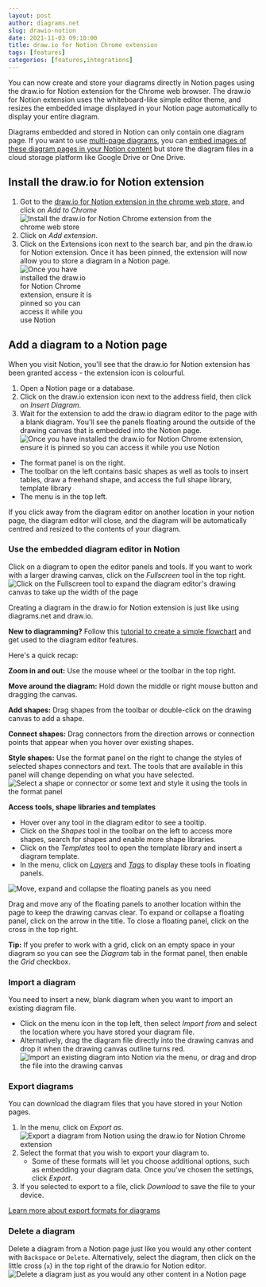 ```yaml
---
layout: post
author: diagrams.net
slug: drawio-notion
date: 2021-11-03 09:10:00
title: draw.io for Notion Chrome extension
tags: [features]
categories: [features,integrations]
---
```


You can now create and store your diagrams directly in Notion pages using the draw.io for Notion extension for the Chrome web browser. The draw.io for Notion extension uses the whiteboard-like simple editor theme, and resizes the embedded image displayed in your Notion page automatically to display your entire diagram.

Diagrams embedded and stored in Notion can only contain one diagram page. If you want to use [multi-page diagrams](/blog/multiple-page-diagrams.html), you can [embed images of these diagram pages in your Notion content](/blog/embed-diagrams-notion.html) but store the diagram files in a cloud storage platform like Google Drive or One Drive.

## Install the draw.io for Notion extension

1. Got to the [draw.io for Notion extension in the chrome web store](https://chrome.google.com/webstore/detail/drawio-for-notion/plhaalebpkihaccllnkdaokdoeaokmle), and click on _Add to Chrome_
<br /><img src="/assets/img/blog/notion-chrome-extension-install.png" style="width=100%;max-width:400px;height:auto;" alt="Install the draw.io for Notion Chrome extension from the chrome web store">
2. Click on _Add extension_.
3. Click on the Extensions icon next to the search bar, and pin the draw.io for Notion extension. Once it has been pinned, the extension will now allow you to store a diagram in a Notion page.
<br /><img src="/assets/img/blog/notion-chrome-pin-extension.png" style="width=100%;max-width:150px;height:auto;" alt="Once you have installed the draw.io for Notion Chrome extension, ensure it is pinned so you can access it while you use Notion">

## Add a diagram to a Notion page

When you visit Notion, you'll see that the draw.io for Notion extension has been granted access - the extension icon is colourful. 

1. Open a Notion page or a database. 
2. Click on the draw.io extension icon next to the address field, then click on _Insert Diagram_.
3. Wait for the extension to add the draw.io diagram editor to the page with a blank diagram. You'll see the panels floating around the outside of the drawing canvas that is embedded into the Notion page.
<br /><img src="/assets/img/blog/notion-chrome-extension-insert-diagram.png" style="width=100%;max-width:500px;height:auto;" alt="Once you have installed the draw.io for Notion Chrome extension, ensure it is pinned so you can access it while you use Notion">

* The format panel is on the right. 
* The toolbar on the left contains basic shapes as well as tools to insert tables, draw a freehand shape, and access the full shape library, template library
* The menu is in the top left. 

If you click away from the diagram editor on another location in your notion page, the diagram editor will close, and the diagram will be automatically centred and resized to the contents of your diagram. 

### Use the embedded diagram editor in Notion

Click on a diagram to open the editor panels and tools. If you want to work with a larger drawing canvas, click on the _Fullscreen_ tool in the top right.
<br /><img src="/assets/img/blog/notion-chrome-extension-fullscreen.png" style="width=100%;max-width:500px;height:auto;" alt="Click on the Fullscreen tool to expand the diagram editor's drawing canvas to take up the width of the page">

Creating a diagram in the draw.io for Notion extension is just like using diagrams.net and draw.io.

**New to diagramming?** Follow this [tutorial to create a simple flowchart](/doc/getting-started-basic-flowchart.html) and get used to the diagram editor features.

Here's a quick recap:

**Zoom in and out:** Use the mouse wheel or the toolbar in the top right.

**Move around the diagram:** Hold down the middle or right mouse button and dragging the canvas.

**Add shapes:** Drag shapes from the toolbar or double-click on the drawing canvas to add a shape. 

**Connect shapes:** Drag connectors from the direction arrows or connection points that appear when you hover over existing shapes.

**Style shapes:** Use the format panel on the right to change the styles of selected shapes connectors and text. The tools that are available in this panel will change depending on what you have selected.
<br /><img src="/assets/img/blog/notion-chrome-extension-style-shapes.png" style="width=100%;max-width:500px;height:auto;" alt="Select a shape or connector or some text and style it using the tools in the format panel">

**Access tools, shape libraries and templates**

* Hover over any tool in the diagram editor to see a tooltip. 
* Click on the _Shapes_ tool in the toolbar on the left to access more shapes, search for shapes and enable more shape libraries. 
* Click on the _Templates_ tool to open the template library and insert a diagram template.
* In the menu, click on [_Layers_](/doc/layers.html) and [_Tags_](/blog/tags-in-diagrams.html) to display these tools in floating panels.

<img src="/assets/img/blog/notion-chrome-extension-floating-panels.png" style="width=100%;max-width:600px;height:auto;" alt="Move, expand and collapse the floating panels as you need">

Drag and move any of the floating panels to another location within the page to keep the drawing canvas clear. To expand or collapse a floating panel, click on the arrow in the title. To close a floating panel, click on the cross in the top right.

**Tip:** If you prefer to work with a grid, click on an empty space in your diagram so you can see the _Diagram_ tab in the format panel, then enable the _Grid_ checkbox.

### Import a diagram

You need to insert a new, blank diagram when you want to import an existing diagram file. 
* Click on the menu icon in the top left, then select _Import from_ and select the location where you have stored your diagram file.
* Alternatively, drag the diagram file directly into the drawing canvas and drop it when the drawing canvas outline turns red.
<br /><img src="/assets/img/blog/notion-chrome-extension-import-diagram.gif" style="width=100%;max-width:500px;height:auto;" alt="Import an existing diagram into Notion via the menu, or drag and drop the file into the drawing canvas">

### Export diagrams

You can download the diagram files that you have stored in your Notion pages. 

1. In the menu, click on _Export as_.
<br /><img src="/assets/img/blog/notion-chrome-extension-export-as.png" style="width=100%;max-width:600px;height:auto;" alt="Export a diagram from Notion using the draw.io for Notion Chrome extension">
2. Select the format that you wish to export your diagram to. 
   * Some of these formats will let you choose additional options, such as embedding your diagram data. Once you've chosen the settings, click _Export_.
3. If you selected to export to a file, click _Download_ to save the file to your device.

[Learn more about export formats for diagrams](/doc/faq/export-diagram.html)

### Delete a diagram

Delete a diagram from a Notion page just like you would any other content with ``Backspace`` or ``Delete``. Alternatively, select the diagram, then click on the little cross (``x``) in the top right of the draw.io for Notion editor.
<br /><img src="/assets/img/blog/notion-chrome-extension-delete-diagram.png" style="width=100%;max-width:600px;height:auto;" alt="Delete a diagram just as you would any other content in a Notion page">